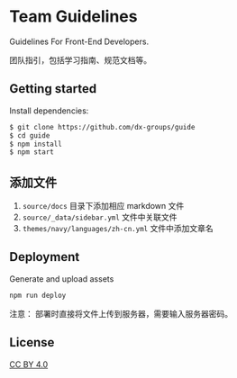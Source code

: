 # Team Guidelines

Guidelines For Front-End Developers.

团队指引，包括学习指南、规范文档等。

## Getting started

Install dependencies:

``` bash
$ git clone https://github.com/dx-groups/guide
$ cd guide
$ npm install
$ npm start
```

## 添加文件

1. `source/docs` 目录下添加相应 markdown 文件
2. `source/_data/sidebar.yml` 文件中关联文件 
3. `themes/navy/languages/zh-cn.yml` 文件中添加文章名


## Deployment

Generate and upload assets

  ```bash
  npm run deploy
  ```

注意： 部署时直接将文件上传到服务器，需要输入服务器密码。

## License

[CC BY 4.0](http://creativecommons.org/licenses/by/4.0/)
